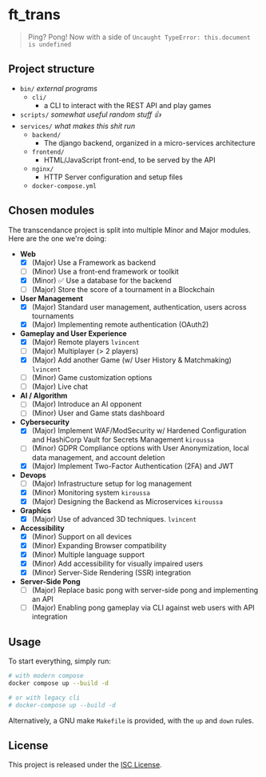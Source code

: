 # ft_trans

> Ping? Pong! Now with a side of `Uncaught TypeError: this.document is undefined`

## Project structure

- `bin/` *external programs*
  - `cli/`
    - a CLI to interact with the REST API and play games
- `scripts/` *somewhat useful random stuff :+1:*
- `services/` *what makes this shit run*
  - `backend/`
    - The django backend, organized in a micro-services architecture 
  - `frontend/`
    - HTML/JavaScript front-end, to be served by the API
  - `nginx/`
    - HTTP Server configuration and setup files
  - `docker-compose.yml`

## Chosen modules

The transcendance project is split into multiple Minor and Major modules. Here are the one we're doing:

<!-- MODULES_START -->

- **Web**
  - [x] (Major) Use a Framework as backend
  - [ ] (Minor) Use a front-end framework or toolkit
  - [x] (Minor) ✅ Use a database for the backend
  - [ ] (Major) Store the score of a tournament in a Blockchain

- **User Management**
  - [x] (Major) Standard user management, authentication, users across tournaments
  - [x] (Major) Implementing remote authentication (OAuth2)

- **Gameplay and User Experience**
  - [x] (Major) Remote players `lvincent`
  - [ ] (Major) Multiplayer (> 2 players)
  - [x] (Major) Add another Game (w/ User History & Matchmaking) `lvincent`
  - [ ] (Minor) Game customization options 
  - [ ] (Major) Live chat

- **AI / Algorithm**
  - [ ] (Major) Introduce an AI opponent
  - [ ] (Minor) User and Game stats dashboard

- **Cybersecurity**
  - [x] (Major) Implement WAF/ModSecurity w/ Hardened Configuration and HashiCorp Vault for Secrets Management `kiroussa`
  - [ ] (Minor) GDPR Compliance options with User Anonymization, local data management, and account deletion
  - [x] (Major) Implement Two-Factor Authentication (2FA) and JWT

- **Devops**
  - [ ] (Major) Infrastructure setup for log management
  - [x] (Minor) Monitoring system `kiroussa`
  - [x] (Major) Designing the Backend as Microservices `kiroussa` 

- **Graphics**
  - [x] (Major) Use of advanced 3D techniques. `lvincent`

- **Accessibility**
  - [x] (Minor) Support on all devices
  - [x] (Minor) Expanding Browser compatibility
  - [x] (Minor) Multiple language support
  - [x] (Minor) Add accessibility for visually impaired users
  - [x] (Minor) Server-Side Rendering (SSR) integration

- **Server-Side Pong**
  - [ ] (Major) Replace basic pong with server-side pong and implementing an API
  - [ ] (Major) Enabling pong gameplay via CLI against web users with API integration

<!-- MODULES_END -->

## Usage

To start everything, simply run:

```bash
# with modern compose
docker compose up --build -d

# or with legacy cli
# docker-compose up --build -d
```

Alternatively, a GNU make `Makefile` is provided, with the `up` and `down` rules.

## License

This project is released under the [ISC License](./LICENSE).
